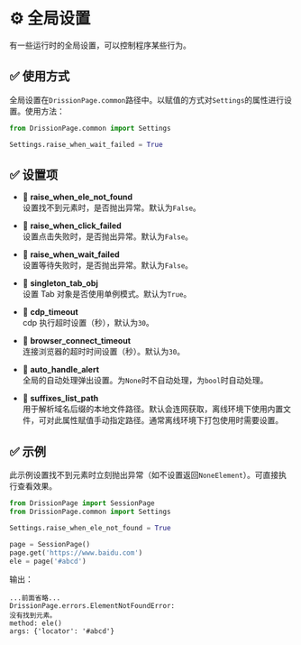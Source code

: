 # ⚙️ 全局设置

有一些运行时的全局设置，可以控制程序某些行为。

## ✅️️ 使用方式

全局设置在`DrissionPage.common`路径中。以赋值的方式对`Settings`的属性进行设置。使用方法：

```python
from DrissionPage.common import Settings

Settings.raise_when_wait_failed = True
```

## ✅️️ 设置项

* 📌 **raise_when_ele_not_found**  
  设置找不到元素时，是否抛出异常。默认为`False`。

* 📌 **raise_when_click_failed**  
  设置点击失败时，是否抛出异常。默认为`False`。

* 📌 **raise_when_wait_failed**  
  设置等待失败时，是否抛出异常。默认为`False`。

* 📌 **singleton_tab_obj**  
  设置 Tab 对象是否使用单例模式。默认为`True`。

* 📌 **cdp_timeout**  
  cdp 执行超时设置（秒），默认为`30`。

* 📌 **browser_connect_timeout**  
  连接浏览器的超时时间设置（秒）。默认为`30`。

* 📌 **auto_handle_alert**  
  全局的自动处理弹出设置。为`None`时不自动处理，为`bool`时自动处理。

* 📌 **suffixes_list_path**  
  用于解析域名后缀的本地文件路径。默认会连网获取，离线环境下使用内置文件，可对此属性赋值手动指定路径。通常离线环境下打包使用时需要设置。

## ✅️️ 示例

此示例设置找不到元素时立刻抛出异常（如不设置返回`NoneElement`）。可直接执行查看效果。

```python
from DrissionPage import SessionPage
from DrissionPage.common import Settings

Settings.raise_when_ele_not_found = True

page = SessionPage()
page.get('https://www.baidu.com')
ele = page('#abcd')
```

输出：

```
...前面省略...
DrissionPage.errors.ElementNotFoundError: 
没有找到元素。
method: ele()
args: {'locator': '#abcd'}
```